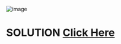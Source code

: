 ![image](https://user-images.githubusercontent.com/55154187/120509882-88cd9180-c3e6-11eb-932b-c7f956d3a2ef.png)

# SOLUTION [Click Here](https://github.com/Shivam-Riyar/Python-p2p-programming-classes/blob/main/Assessment%2002/problem4sol.py)

